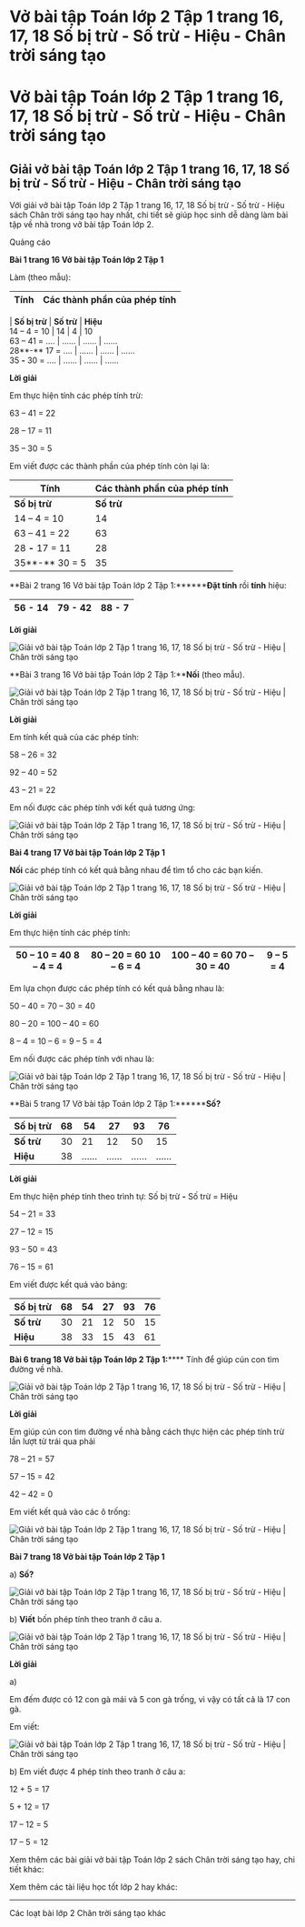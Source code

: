 # Vở bài tập Toán lớp 2 Tập 1 trang 16, 17, 18 Số bị trừ - Số trừ - Hiệu - Chân trời sáng tạo

# Vở bài tập Toán lớp 2 Tập 1 trang 16, 17, 18 Số bị trừ - Số trừ - Hiệu - Chân trời sáng tạo

## Giải vở bài tập Toán lớp 2 Tập 1 trang 16, 17, 18 Số bị trừ - Số trừ - Hiệu - Chân trời sáng tạo

Với giải vở bài tập Toán lớp 2 Tập 1 trang 16, 17, 18 Số bị trừ - Số trừ - Hiệu sách Chân trời sáng tạo hay nhất, chi tiết sẽ giúp học sinh dễ dàng làm bài tập về nhà trong vở bài tập Toán lớp 2.

Quảng cáo

**Bài 1 trang 16 Vở bài tập Toán lớp 2 Tập 1**

Làm (theo mẫu):

**Tính** |  **Các thành phần của phép tính**  
---|---  
  
|  **Số bị trừ** |  **Số trừ** |  **Hiệu**  
14 – 4 = 10 |  14 |  4 |  10  
63 – 41 = …. |  …… |  …… |  ……  
28**-** 17 = …. |  …… |  …… |  ……  
35 **-** 30 = …. |  …… |  …… |  ……  
  
**Lời giải**

Em thực hiện tính các phép tính trừ:

63 – 41 = 22

28 – 17 = 11

35 – 30 = 5

Em viết được các thành phần của phép tính còn lại là:

**Tính** |  **Các thành phần của phép tính**  
---|---  
**Số bị trừ** |  **Số trừ** |  **Hiệu**  
14 – 4 = 10 |  14 |  4 |  10  
63 – 41 = 22 |  63 |  41 |  22  
28 **-** 17 = 11 |  28 |  17 |  11  
35**-** 30 = 5 |  35 |  30 |  5  
  
**Bài 2 trang 16 Vở bài tập Toán lớp 2 Tập 1:********Đặt tính** rồi **tính** hiệu:

56 **-** 14 |  79 **-** 42 |  88 **-** 7  
---|---|---  
  
**Lời giải**

![Giải vở bài tập Toán lớp 2 Tập 1 trang 16, 17, 18 Số bị trừ - Số trừ - Hiệu | Chân trời sáng tạo](https://vietjack.com/vbt-toan-2-ct/images/so-bi-tru-so-tru-hieu-trang-16-17-18-115506.PNG)

**Bài 3 trang 16 Vở bài tập Toán lớp 2 Tập 1:****Nối** (theo mẫu).

![Giải vở bài tập Toán lớp 2 Tập 1 trang 16, 17, 18 Số bị trừ - Số trừ - Hiệu | Chân trời sáng tạo](https://vietjack.com/vbt-toan-2-ct/images/so-bi-tru-so-tru-hieu-trang-16-17-18-115495.PNG)

**Lời giải**

Em tính kết quả của các phép tính:

58 – 26 = 32

92 – 40 = 52

43 – 21 = 22

Em nối được các phép tính với kết quả tương ứng:

![Giải vở bài tập Toán lớp 2 Tập 1 trang 16, 17, 18 Số bị trừ - Số trừ - Hiệu | Chân trời sáng tạo](https://vietjack.com/vbt-toan-2-ct/images/so-bi-tru-so-tru-hieu-trang-16-17-18-115496.PNG)

**Bài 4 trang 17 Vở bài tập Toán lớp 2 Tập 1**

**Nối** các phép tính có kết quả bằng nhau để tìm tổ cho các bạn kiến.

![Giải vở bài tập Toán lớp 2 Tập 1 trang 16, 17, 18 Số bị trừ - Số trừ - Hiệu | Chân trời sáng tạo](https://vietjack.com/vbt-toan-2-ct/images/so-bi-tru-so-tru-hieu-trang-16-17-18-115508.PNG)

**Lời giải**

Em thực hiện tính các phép tính:

50 – 10 = 40 8 – 4 = 4 |  80 – 20 = 60 10 – 6 = 4 |  100 – 40 = 60 70 – 30 = 40 |  9 – 5 = 4  
---|---|---|---  
  
Em lựa chọn được các phép tính có kết quả bằng nhau là:

50 – 40 = 70 – 30 = 40

80 – 20 = 100 – 40 = 60

8 – 4 = 10 – 6 = 9 – 5 = 4

Em nối được các phép tính với nhau là:

![Giải vở bài tập Toán lớp 2 Tập 1 trang 16, 17, 18 Số bị trừ - Số trừ - Hiệu | Chân trời sáng tạo](https://vietjack.com/vbt-toan-2-ct/images/so-bi-tru-so-tru-hieu-trang-16-17-18-115497.PNG)

**Bài 5 trang 17 Vở bài tập Toán lớp 2 Tập 1:********Số?**

**Số bị trừ** |  68 |  54 |  27 |  93 |  76  
---|---|---|---|---|---  
**Số trừ** |  30 |  21 |  12 |  50 |  15  
**Hiệu** |  38 |  …… |  …… |  …… |  ……  
  
**Lời giải**

Em thực hiện phép tính theo trình tự: Số bị trừ **-** Số trừ = Hiệu

54 – 21 = 33

27 – 12 = 15

93 – 50 = 43

76 – 15 = 61

Em viết được kết quả vào bảng:

**Số bị trừ** |  68 |  54 |  27 |  93 |  76  
---|---|---|---|---|---  
**Số trừ** |  30 |  21 |  12 |  50 |  15  
**Hiệu** |  38 |  33 |  15 |  43 |  61  
  
**Bài 6 trang 18 Vở bài tập Toán lớp 2 Tập 1:****** Tính để giúp cún con tìm đường về nhà. 

![Giải vở bài tập Toán lớp 2 Tập 1 trang 16, 17, 18 Số bị trừ - Số trừ - Hiệu | Chân trời sáng tạo](https://vietjack.com/vbt-toan-2-ct/images/so-bi-tru-so-tru-hieu-trang-16-17-18-115498.PNG)

**Lời giải**

Em giúp cún con tìm đường về nhà bằng cách thực hiện các phép tính trừ lần lượt từ trái qua phải

78 – 21 = 57

57 – 15 = 42

42 – 42 = 0

Em viết kết quả vào các ô trống:

![Giải vở bài tập Toán lớp 2 Tập 1 trang 16, 17, 18 Số bị trừ - Số trừ - Hiệu | Chân trời sáng tạo](https://vietjack.com/vbt-toan-2-ct/images/so-bi-tru-so-tru-hieu-trang-16-17-18-115501.PNG)

**Bài 7 trang 18 Vở bài tập Toán lớp 2 Tập 1**

a) **Số?**

![Giải vở bài tập Toán lớp 2 Tập 1 trang 16, 17, 18 Số bị trừ - Số trừ - Hiệu | Chân trời sáng tạo](https://vietjack.com/vbt-toan-2-ct/images/so-bi-tru-so-tru-hieu-trang-16-17-18-115499.PNG)

b) **Viết** bốn phép tính theo tranh ở câu a. 

![Giải vở bài tập Toán lớp 2 Tập 1 trang 16, 17, 18 Số bị trừ - Số trừ - Hiệu | Chân trời sáng tạo](https://vietjack.com/vbt-toan-2-ct/images/so-bi-tru-so-tru-hieu-trang-16-17-18-115500.PNG)

**Lời giải**

a) 

Em đếm được có 12 con gà mái và 5 con gà trống, vì vậy có tất cả là 17 con gà. 

Em viết: 

![Giải vở bài tập Toán lớp 2 Tập 1 trang 16, 17, 18 Số bị trừ - Số trừ - Hiệu | Chân trời sáng tạo](https://vietjack.com/vbt-toan-2-ct/images/so-bi-tru-so-tru-hieu-trang-16-17-18-115503.PNG)

b) Em viết được 4 phép tính theo tranh ở câu a:

12 + 5 = 17

5 + 12 = 17

17 – 12 = 5

17 – 5 = 12

Xem thêm các bài giải vở bài tập Toán lớp 2 sách Chân trời sáng tạo hay, chi tiết khác:

Xem thêm các tài liệu học tốt lớp 2 hay khác:

* * *

Các loạt bài lớp 2 Chân trời sáng tạo khác

